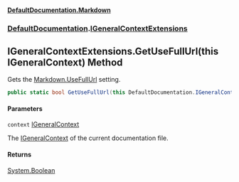 #### [DefaultDocumentation\.Markdown](../../index.md 'index')
### [DefaultDocumentation](../../index.md#DefaultDocumentation 'DefaultDocumentation').[IGeneralContextExtensions](index.md 'DefaultDocumentation\.IGeneralContextExtensions')

## IGeneralContextExtensions\.GetUseFullUrl\(this IGeneralContext\) Method

Gets the [Markdown\.UseFullUrl](https://github.com/Doraku/DefaultDocumentation#MarkdownConfiguration_UseFullUrl 'https://github\.com/Doraku/DefaultDocumentation\#MarkdownConfiguration\_UseFullUrl') setting\.

```csharp
public static bool GetUseFullUrl(this DefaultDocumentation.IGeneralContext context);
```
#### Parameters

<a name='DefaultDocumentation.IGeneralContextExtensions.GetUseFullUrl(thisDefaultDocumentation.IGeneralContext).context'></a>

`context` [IGeneralContext](https://github.com/Doraku/DefaultDocumentation/blob/master/documentation/api/DefaultDocumentation/IGeneralContext/index.md 'DefaultDocumentation\.IGeneralContext')

The [IGeneralContext](https://github.com/Doraku/DefaultDocumentation/blob/master/documentation/api/DefaultDocumentation/IGeneralContext/index.md 'DefaultDocumentation\.IGeneralContext') of the current documentation file\.

#### Returns
[System\.Boolean](https://docs.microsoft.com/en-us/dotnet/api/System.Boolean 'System\.Boolean')